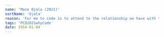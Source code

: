 ```yaml
---
name: 'Mace Ojala (2021)'
sortName: 'Ojala'
reason: 'For me to code is to attend to the relationship we have with these machines, with computers. Basically, to code is to seek a lasting relationship which is based not only on one-sided use, but on mutual transformation. I like to think that coding allows the needs, passions and potentials of both humans and computers to be responded to, and that is a beautiful, worthwhile and even rebellious thing to do.'
tags: 'PCD2021whyCode'
date: 1954-01-04
---
```

